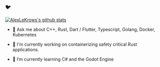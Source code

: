 ### :bird: 
[![AlexLeKrows's github stats](https://github-readme-stats.vercel.app/api?username=alexlekrow)](https://github.com/anuraghazra/github-readme-stats)

- 💬 Ask me about C++, Rust, Dart / Flutter, Typescript, Golang, Docker, Kubernetes

- 🔭 I'm currently working on containerizing safety critical Rust applications.
- 🌱 I’m currently learning C# and the Godot Engine

<!--
**alexlekrow/alexlekrow** is a ✨ _special_ ✨ repository because its `README.md` (this file) appears on your GitHub profile.

Here are some ideas to get you started:

- 🔭 I’m currently working on ...
- 🌱 I’m currently learning ...
- 👯 I’m looking to collaborate on ...
- 🤔 I’m looking for help with ...
- 💬 Ask me about ...
- 📫 How to reach me: ...
- 😄 Pronouns: ...
- ⚡ Fun fact: ...
-->
